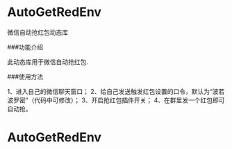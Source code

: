 # AutoGetRedEnv
微信自动抢红包动态库

###功能介绍

此动态库用于微信自动抢红包.

###使用方法

1、进入自己的微信聊天窗口；
2、给自己发送触发红包设置的口令，默认为“波若波罗密”（代码中可修改）；
3、开启抢红包插件开关；
4、在群里发一个红包即可自动抢。
# AutoGetRedEnv
